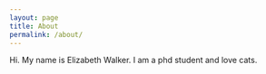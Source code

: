 ```yaml
---
layout: page
title: About
permalink: /about/
---
```


Hi. My name is Elizabeth Walker. I am a phd student and love cats.
